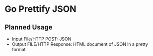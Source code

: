# Go Prettify JSON

## Planned Usage

- Input File/HTTP POST: JSON
- Output FILE/HTTP Response: HTML document of JSON in a pretty format